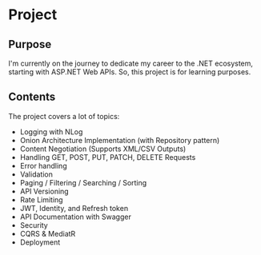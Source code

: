 # Project

## Purpose

I'm currently on the journey to dedicate my career to the .NET ecosystem, starting with ASP.NET Web APIs. So, this project is for learning purposes.

## Contents

The project covers a lot of topics:

- Logging with NLog
- Onion Architecture Implementation (with Repository pattern)
- Content Negotiation (Supports XML/CSV Outputs)
- Handling GET, POST, PUT, PATCH, DELETE Requests
- Error handling
- Validation
- Paging / Filtering / Searching / Sorting
- API Versioning
- Rate Limiting
- JWT, Identity, and Refresh token
- API Documentation with Swagger
- Security
- CQRS & MediatR
- Deployment
